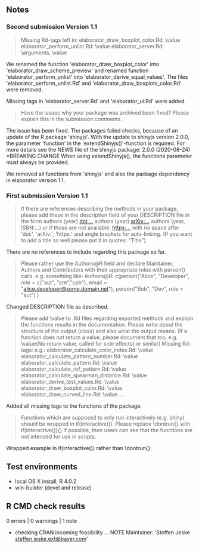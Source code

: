 ## Notes

### Second submission Version 1.1

> Missing Rd-tags left in:
      elaborator_draw_boxplot_color.Rd: \value
      elaborator_perform_unlist.Rd: \value
      elaborator_server.Rd: \arguments,  \value

We renamed the function 'elaborator_draw_boxplot_color' into 'elaborator_draw_scheme_preview' and
renamed function 'elaborator_perform_unlist' into 'elaborator_derive_equal_values'. 
The files 'elaborator_perform_unlist.Rd' and 'elaborator_draw_boxplots_color.Rd' were removed.

Missing tags in 'elaborator_server.Rd' and 'elaborator_ui.Rd' were added.

> Have the issues why your package was archived been fixed?
Please explain this in the submission comments.

The issue has been fixed. The packages failed checks, because of an update of the R package 'shinyjs'.
With the update to shinyjs version 2.0.0, the parameter 'function' in the 'extendShinyjs()'-function is required.
For more details see the NEWS file of the shinyjs package: 
2.0.0 (2020-08-24)
*BREAKING CHANGE When using extendShinyjs(), the functions parameter must always be provided.

We removed all functions from 'shinyjs' and also the package dependency in elaborator version 1.1. 

### First submission Version 1.1

> If there are references describing the methods in your package, please 
add these in the description field of your DESCRIPTION file in the form
authors (year) <doi:...>
authors (year) <arXiv:...>
authors (year, ISBN:...)
or if those are not available: <https:...>
with no space after 'doi:', 'arXiv:', 'https:' and angle brackets for 
auto-linking.
(If you want to add a title as well please put it in quotes: "Title")

There are no references to include regarding this package so far.

>Please rather use the Authors@R field and declare Maintainer, Authors 
and Contributors with their appropriate roles with person() calls.
e.g. something like:
Authors@R: c(person("Alice", "Developer", role = c("aut", "cre","cph"),
                      email = "alice.developer@some.domain.net"),
               person("Bob", "Dev", role = "aut") )

Changed DESCRIPTION file as described.

> Please add \value to .Rd files regarding exported methods and explain 
the functions results in the documentation. Please write about the 
structure of the output (class) and also what the output means. (If a 
function does not return a value, please document that too, e.g. 
\value{No return value, called for side effects} or similar)
Missing Rd-tags:
e.g.:
      elaborator_calculate_color_index.Rd: \value
      elaborator_calculate_pattern_number.Rd: \value
      elaborator_calculate_pattern.Rd: \value
      elaborator_calculate_ref_pattern.Rd: \value
      elaborator_calculate_spearman_distance.Rd: \value
      elaborator_derive_test_values.Rd: \value
      elaborator_draw_boxplot_color.Rd: \value
      elaborator_draw_curved_line.Rd: \value
...

Added all missing tags to the functions of the package.

> Functions which are supposed to only run interactively (e.g. shiny) 
should be wrapped in if(interactive()).
Please replace \dontrun{} with if(interactive()){} if possible, then 
users can see that the functions are not intended for use in scripts.

Wrapped example in if(interactive()) rather than \dontrun{}.

## Test environments
* local OS X install, R 4.0.2
* win-builder (devel and release)

## R CMD check results

0 errors | 0 warnings | 1 note

* checking CRAN incoming feasibility ... NOTE
Maintainer: ‘Steffen Jeske <steffen.jeske.ext@bayer.com>’

